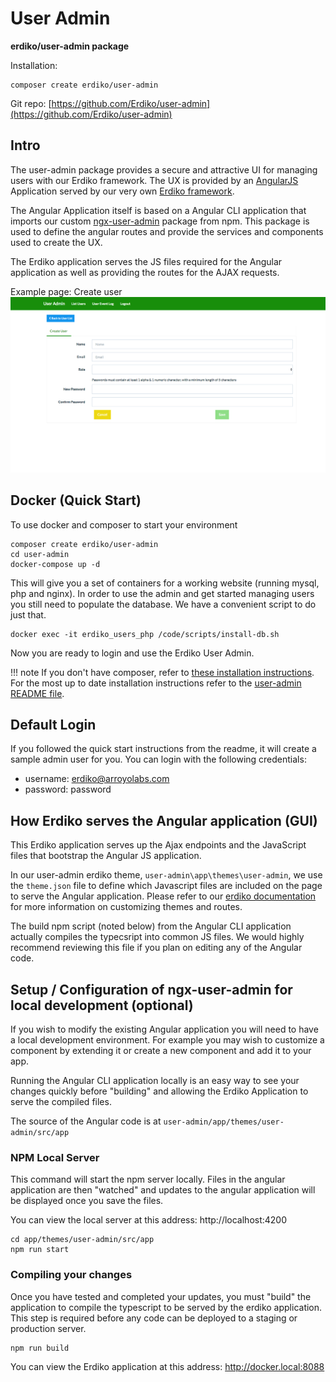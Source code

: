 # User Admin

**erdiko/user-admin package**

Installation:

```
composer create erdiko/user-admin
```

Git repo: [https://github.com/Erdiko/user-admin](https://github.com/Erdiko/user-admin)

## Intro

The user-admin package provides a secure and attractive UI for managing users with our Erdiko framework. The UX is provided by an [AngularJS](https://angular.io/) Application served by our very own [Erdiko framework](/framework/index.md).

The Angular Application itself is based on a Angular CLI application that imports our custom [ngx-user-admin](https://www.npmjs.com/package/@erdiko/ngx-user-admin) package from npm. This package is used to define the angular routes and provide the services and components used to create the UX.

The Erdiko application serves the JS files required for the Angular application as well as providing the routes for the AJAX requests.

Example page: Create user
![Screenshot](images/Create-User.png)

## Docker (Quick Start)

To use docker and composer to start your environment

```
composer create erdiko/user-admin
cd user-admin
docker-compose up -d
```

This will give you a set of containers for a working website (running mysql, php and nginx).  In order to use the admin and get started managing users you still need to populate the database.  We have a convenient script to do just that.

```
docker exec -it erdiko_users_php /code/scripts/install-db.sh
```

Now you are ready to login and use the Erdiko User Admin.

!!! note
    If you don't have composer, refer to [these installation instructions](https://getcomposer.org/download/).
    For the most up to date installation instructions refer to the [user-admin README file](https://github.com/erdiko/user-admin#installation).

## Default Login

If you followed the quick start instructions from the readme, it will create a sample admin user for you.  You can login with the following credentials:

- username: erdiko@arroyolabs.com
- password: password

## How Erdiko serves the Angular application (GUI)

This Erdiko application serves up the Ajax endpoints and the JavaScript files that bootstrap the Angular JS application.

In our user-admin erdiko theme, `user-admin\app\themes\user-admin`, we use the `theme.json` file to define which Javascript files are included on the page to serve the Angular application. Please refer to our [erdiko documentation](/framework/index.md) for more information on customizing themes and routes.

The build npm script (noted below) from the Angular CLI application actually compiles the typecsript into common JS files. We would highly recommend reviewing this file if you plan on editing any of the Angular code.

## Setup / Configuration of ngx-user-admin for local development (optional)

If you wish to modify the existing Angular application you will need to have a local development environment.  For example you may wish to customize a component by extending it or create a new component and add it to your app.

Running the Angular CLI application locally is an easy way to see your changes quickly before "building" and allowing the Erdiko Application to serve the compiled files.

The source of the Angular code is at `user-admin/app/themes/user-admin/src/app`

### NPM Local Server

This command will start the npm server locally. Files in the angular application are then "watched" and updates to the angular application will be displayed once you save the files.

You can view the local server at this address: http://localhost:4200

```
cd app/themes/user-admin/src/app
npm run start
```

### Compiling your changes

Once you have tested and completed your updates, you must "build" the application to compile the typescript to be served by the erdiko application. This step is required before any code can be deployed to a staging or production server.

```
npm run build
```

You can view the Erdiko application at this address: http://docker.local:8088
